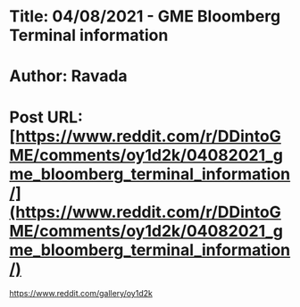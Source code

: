 # Title: 04/08/2021 - GME Bloomberg Terminal information
# Author: Ravada
# Post URL: [https://www.reddit.com/r/DDintoGME/comments/oy1d2k/04082021_gme_bloomberg_terminal_information/](https://www.reddit.com/r/DDintoGME/comments/oy1d2k/04082021_gme_bloomberg_terminal_information/)


https://www.reddit.com/gallery/oy1d2k